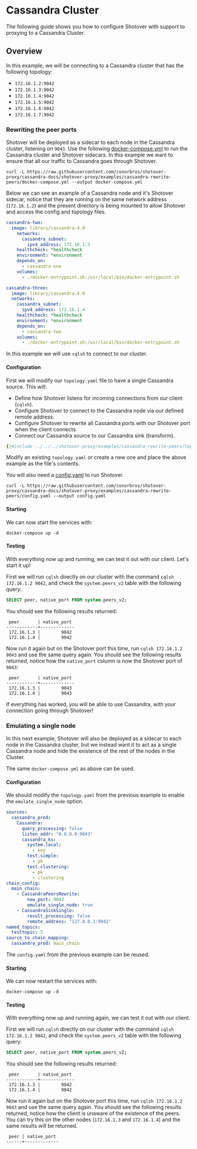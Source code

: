 # Cassandra Cluster
  
The following guide shows you how to configure Shotover with support to proxying to a Cassandra Cluster.

## Overview

In this example, we will be connecting to a Cassandra cluster that has the following topology:

* `172.16.1.2:9042`
* `172.16.1.3:9042`
* `172.16.1.4:9042`
* `172.16.1.5:9042`
* `172.16.1.6:9042`
* `172.16.1.7:9042`

### Rewriting the peer ports

Shotover will be deployed as a sidecar to each node in the Cassandra cluster, listening on `9043`. Use the following [docker-compose.yml](https://raw.githubusercontent.com/conorbros/shotover-proxy/cassandra-docs/shotover-proxy/examples/cassandra-rewrite-peers/docker-compose.yml) to run the Cassandra cluster and Shotover sidecars. In this example we want to ensure that all our traffic to Cassandra goes through Shotover.

```console
curl -L https://raw.githubusercontent.com/conorbros/shotover-proxy/cassandra-docs/shotover-proxy/examples/cassandra-rewrite-peers/docker-compose.yml --output docker-compose.yml
```

Below we can see an example of a Cassandra node and it's Shotover sidecar, notice that they are running on the same network address (`172.16.1.2`) and the present directory is being mounted to allow Shotover and access the config and topology files.

```YAML
cassandra-two:
  image: library/cassandra:4.0
    networks:
      cassandra_subnet:
        ipv4_address: 172.16.1.3
    healthcheck: *healthcheck
    environment: *environment
    depends_on:
      - cassandra-one
    volumes:
      - ./docker-entrypoint.sh:/usr/local/bin/docker-entrypoint.sh

cassandra-three:
  image: library/cassandra:4.0
  networks:
    cassandra_subnet:
      ipv4_address: 172.16.1.4
    healthcheck: *healthcheck
    environment: *environment
    depends_on:
      - cassandra-two
    volumes:
      - ./docker-entrypoint.sh:/usr/local/bin/docker-entrypoint.sh
```

In this example we will use `cqlsh` to connect to our cluster.

#### Configuration

First we will modify our `topology.yaml` file to have a single Cassandra source. This will: 

* Define how Shotover listens for incoming connections from our client (`cqlsh`).
* Configure Shotover to connect to the Cassandra node via our defined remote address.
* Configure Shotover to rewrite all Cassandra ports with our Shotover port when the client connects
* Connect our Cassandra source to our Cassandra sink (transform).

```yaml
{{#include ../../../shotover-proxy/examples/cassandra-rewrite-peers/topology.yaml}}
```

Modify an existing `topology.yaml` or create a new one and place the above example as the file's contents. 

You will also need a [config.yaml](https://raw.githubusercontent.com/shotover/shotover-proxy/main/shotover-proxy/config/config.yaml) to run Shotover.

```console
curl -L https://raw.githubusercontent.com/conorbros/shotover-proxy/cassandra-docs/shotover-proxy/examples/cassandra-rewrite-peers/config.yaml --output config.yaml
```

#### Starting

We can now start the services with: 

```console
docker-compose up -d
```

#### Testing

With everything now up and running, we can test it out with our client. Let's start it up!

First we will run `cqlsh` directly on our cluster with the command `cqlsh 172.16.1.2 9042`, and check the `system.peers_v2` table with the following query: 

```sql
SELECT peer, native_port FROM system.peers_v2;
```

You should see the following results returned: 

```
 peer       | native_port
------------+-------------
 172.16.1.3 |        9042
 172.16.1.4 |        9042
```

Now run it again but on the Shotover port this time, run `cqlsh 172.16.1.2 9043` and use the same query again. You should see the following results returned, notice how the `native_port` column is now the Shotover port of `9043`:

```
 peer       | native_port
------------+-------------
 172.16.1.3 |        9043
 172.16.1.4 |        9043
```


If everything has worked, you will be able to use Cassandra, with your connection going through Shotover!


### Emulating a single node

In this next example, Shotover will also be deployed as a sidecar to each node in the Cassandra cluster, but we instead want it to act as a single Cassandra node and hide the existence of the rest of the nodes in the Cluster.

The same `docker-compose.yml` as above can be used.


#### Configuration

We should modify the `topology.yaml` from the previous example to enable the `emulate_single_node` option.

```YAML
sources:
  cassandra_prod:
    Cassandra:
      query_processing: false
      listen_addr: "0.0.0.0:9043"
      cassandra_ks:
        system.local:
          - key
        test.simple:
          - pk
        test.clustering:
          - pk
          - clustering
chain_config:
  main_chain:
    - CassandraPeersRewrite:
        new_port: 9043
        emulate_single_node: true
    - CassandraSinkSingle:
        result_processing: false
        remote_address: "127.0.0.1:9042"
named_topics:
  testtopic: 5
source_to_chain_mapping:
  cassandra_prod: main_chain
```

The `config.yaml` from the previous example can be reused.

#### Starting

We can now restart the services with:

```console
docker-compose up -d
```

#### Testing

With everything now up and running again, we can test it out with our client.


First we will run `cqlsh` directly on our cluster with the command `cqlsh 172.16.1.2 9042`, and check the `system.peers_v2` table with the following query: 


```sql
SELECT peer, native_port FROM system.peers_v2;
```

You should see the following results returned: 

```
 peer       | native_port
------------+-------------
 172.16.1.3 |        9042
 172.16.1.4 |        9042
```

Now run it again but on the Shotover port this time, run `cqlsh 172.16.1.2 9043` and use the same query again. You should see the following results returned, notice how the client is unaware of the existence of the peers. You can try this on the other nodes (`172.16.1.3` and `172.16.1.4`) and the same results will be returned.

```
 peer | native_port
------+-------------
```

